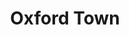 ---
index: 5
layout: default
title: Oxford Town
event: James Meredith Enrollment into University
artist: Bob Dylan
genre: Folk
writer: Bob Dylan
producer: Bob Dylan
album: The Freewheelin' Bob Dylan
label: Columbia Records
country: USA
duration: '1:50'
language: English
released: 1963
soundcloud: https://w.soundcloud.com/player/?url=https%3A//api.soundcloud.com/tracks/1108507738&color=%23ff5500&auto_play=false&hide_related=false&show_comments=true&show_user=true&show_reposts=false&show_teaser=true&visual=true
soundcloud-source: https://soundcloud.com/bobdylan/oxford-town-194064353
soundcloud-artist: https://soundcloud.com/bobdylan
description: Dylan Recorded Oxford Town as a response to a competition in Broadside Magazine Issue 14. There was an invitation for composers to write a song about James Meredith's enrolment into the University of Mississippi (see image below).
award1:
award2:
award3:
versions:
source1: https://bob-dylan.org.uk/archives/1560
---